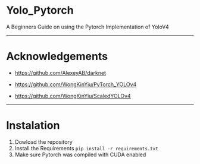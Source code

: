 # Yolo_Pytorch
A Beginners Guide on using the Pytorch Implementation of YoloV4

---
# Acknowledgements
+ https://github.com/AlexeyAB/darknet

+ https://github.com/WongKinYiu/PyTorch_YOLOv4

+ https://github.com/WongKinYiu/ScaledYOLOv4

---
# Instalation
1. Dowload the repository
2. Install the Requirements `pip install -r requirements.txt`
3. Make sure Pytorch was compiled with CUDA enabled

